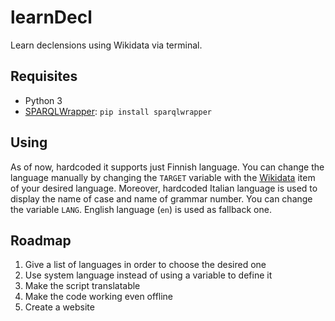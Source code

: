 # learnDecl
Learn declensions using Wikidata via terminal.

## Requisites
* Python 3
* [SPARQLWrapper](https://rdflib.github.io/sparqlwrapper): ```pip install sparqlwrapper```

## Using
As of now, hardcoded it supports just Finnish language. You can change the language manually by changing the ```TARGET``` variable with the [Wikidata](https://www.wikidata.org) item of your desired language. Moreover, hardcoded Italian language is used to display the name of case and name of grammar number. You can change the variable ```LANG```. English language (```en```) is used as fallback one.

## Roadmap
1. Give a list of languages in order to choose the desired one
2. Use system language instead of using a variable to define it
3. Make the script translatable
4. Make the code working even offline
5. Create a website
